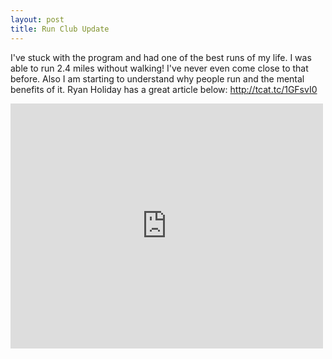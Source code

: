 ```yaml
---
layout: post
title: Run Club Update
---
```

I've stuck with the program and had one of the best runs of my life.  I was able to run 2.4 miles without walking!  I've never even come close to that before.  Also I am starting to understand why people run and the mental benefits of it.  Ryan Holiday has a great article below:
http://tcat.tc/1GFsvI0
<iframe src="https://www.facebook.com/plugins/post.php?href=https%3A%2F%2Fwww.facebook.com%2Frobotrobertson%2Fposts%2F1462732970404757%3A0&width=500" width="500" height="392" style="border:none;overflow:hidden" scrolling="no" frameborder="0" allowTransparency="true"></iframe>
